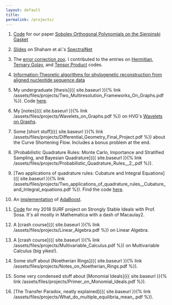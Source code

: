 ```yaml
---
layout: default
title: 
permalink: /projects/
---
```

1. [Code](https://github.com/s769/op_on_sg) for our paper [Sobolev Orthogonal Polynomials on the Sierpinski Gasket](https://link.springer.com/article/10.1007/s00041-021-09819-0)

2. [Slides](https://www.overleaf.com/read/mcjgmvbfjqkz) on Shaham et al.'s [SpectralNet](https://arxiv.org/abs/1801.01587)

3. The [error correction zoo](https://errorcorrectionzoo.org). I contributed to the entries on [Hermitian](https://errorcorrectionzoo.org/c/hermitian), [Ternary Golay](https://errorcorrectionzoo.org/c/ternary_golay), and [Tensor Product](https://errorcorrectionzoo.org/c/tensor) codes. 

4. [Information-Theoretic algorithms for phylogenetic reconstruction from aligned nucleotide sequence data](https://github.com/ShashankSule/info_theoretic_phylo)

5. My undergraduate [thesis]({{ site.baseurl }}{% link /assets/files/projects/Two_Multiresolution_Frameworks_On_Graphs.pdf %}). Code [here](https://github.com/ShashankSule/Numerical_Experiments). 

6. My [notes]({{ site.baseurl }}{% link /assets/files/projects/Wavelets_on_Graphs.pdf %}) on HVG's [Wavelets on Graphs](https://arxiv.org/abs/0912.3848). 

7. Some [short stuff]({{ site.baseurl }}{% link /assets/files/projects/Differential_Geometry_Final_Project.pdf %}) about the Curve Shortening Flow. Includes a bonus problem at the end. 

8. [Probabilistic Quadrature Rules: Monte Carlo, Importance and Stratified Sampling, and Bayesian Quadrature]({{ site.baseurl }}{% link /assets/files/projects/Probabilistic_Quadrature_Rules__2_.pdf %}). 

9. [Two applications of quadrature rules: Cubature and Integral Equations]({{ site.baseurl }}{% link /assets/files/projects/Two_applications_of_quadrature_rules__Cubature_and_Integral_equations.pdf %}). Find the code [here](https://github.com/ShashankSule/18.330-Problem-Sets/blob/master/Two%20applications%20of%20quadrature%20rules--Cubature%20and%20Integral%20equations.ipynb). 

10. An [implementation](https://github.com/ShashankSule/ENEE633_Projects/blob/main/Project%201/Problem%202/adaBoost.m) of [AdaBoost](https://en.wikipedia.org/wiki/AdaBoost). 

11. [Code](https://github.com/ShashankSule/CAG_Project) for my 2018 SURF project on Strongly Stable Ideals with Prof. Sosa. It's all mostly in Mathematica with a dash of Macaulay2. 

12. A [crash course]({{ site.baseurl }}{% link /assets/files/projects/Linear_Algebra.pdf %}) on Linear Algebra.

13. A [crash course]({{ site.baseurl }}{% link /assets/files/projects/Multivariable_Calculus.pdf %}) on Multivariable Calculus (big yikes!).

14. Some stuff about [Noetherian Rings]({{ site.baseurl }}{% link /assets/files/projects/Notes_on_Noetherian_Rings.pdf %}).

15. Some very condensed stuff about [Monomial Ideals]({{ site.baseurl }}{% link /assets/files/projects/Primer_on_Monomial_Ideals.pdf %}).

16. [The Transfer Paradox, neatly explained]({{ site.baseurl }}{% link /assets/files/projects/What_do_multiple_equilibria_mean_.pdf %}).

<!-- * SIR Model

* Solving an ODE using NN's

* Matrix Completion 

* Benchmarking against non-linear dim reduction methods 

* Neumann Maps

* R Notes

* The poisson equation cooked five different ways: Discretized PDE, FEM, Integrating against a kernel, Neural Network, and Brownian Motion. 

* The totto-lotto problem? -->

